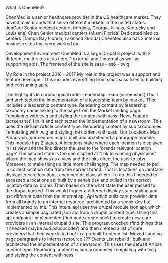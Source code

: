 What is ChenMed?

ChenMed is a senior healthcare provider in the US healthcare market.
They have 3 main brands that serve different markets in the united states.
JenCare Senior medical centers (Virginia, Georgia, Illinois, Kentucky and Louisiana)
Chen Senior medical centers (Miami Florida)
Dedicated Medical centers (Tampa Bay Florida, Lakeland Florida)
ChenMed also has 3 internal business sites that were worked on.

Development Environment
ChenMed is a large Drupal 8 project, with 2 different multi-sites at its core.
1 external and 1 internal as well as supporting apis.
The frontend of the site is sass - es6 - twig. 

My Role in the project 2016 - 2017
My role in the project was a support and feature developer.
This includes everything from small sass fixes to building and
consuming apis.

The highlights
In chronological order
Leadership Team (screenshot)
    I built and architected the implementation of a leadership team by market.
    This includes a leadership content type. Rendering content by leadership taxonomy name
    linking to the page from the Market landing page. Templating with twig and styling the content
    with sass.
News Feature (screenshot)
    I built and architected the implementation of a newsroom.
    This uses the defualt Article content type. Rendering content by sub taxonomies
    Templating with twig and styling the content
    with sass.
Our Locations Map Paragraph (our centers map)
    I built and architected a paragraph module. This module has 2 states. A locations state
    where each location is displayed in list view and the 
    link directs the user to the 'brands relevant location page'
    The second state is the one displied at "link to winning physicains"
    where the map shows as a view and the links direct the user to jobs.
    Moreover, to make things a little more challanging. The map needed to pull in correct location
    data from the correct brand. That is locations on JenCare display jencare locations, chenmed 
    displays all etc. To do this I needed to accessed a locations api built by a senoir dev
    and pulled in the correct location data by brand. Then based on the what state the user passed 
    to the drupal backed. This would trigger a different display state, styling and use different data
    from the internal api.
Api which pulls care provider data from all brands to an internal resource.
    architected by a senoir dev but implemented by me. This interal api uses the drupal module
    json api, which creates a simple paginated json api from a drupal content type. Using this
    api endpoint I implemented (find node create hook) to create new care providers in an internal
    drupal 8 site. This program checked (find things that it checked maybe add psudocode?)
    and then created a list of care providers that then were listed out in a prebuilt frontend list.
Moved Landing page paragraphs to internal resource
    ???
Events List rebuild
    I built and architected the implementation of a newsroom.
    This uses the defualt Article content type. Rendering content by sub taxonomies
    Templating with twig and styling the content
    with sass.
